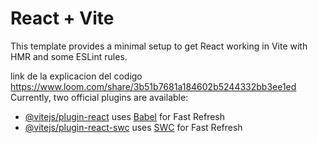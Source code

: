 # React + Vite

This template provides a minimal setup to get React working in Vite with HMR and some ESLint rules.

link de la explicacion del codigo https://www.loom.com/share/3b51b7681a184602b5244332bb3ee1ed
Currently, two official plugins are available:

- [@vitejs/plugin-react](https://github.com/vitejs/vite-plugin-react/blob/main/packages/plugin-react/README.md) uses [Babel](https://babeljs.io/) for Fast Refresh
- [@vitejs/plugin-react-swc](https://github.com/vitejs/vite-plugin-react-swc) uses [SWC](https://swc.rs/) for Fast Refresh
